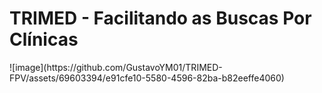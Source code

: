 <h1>TRIMED - Facilitando as Buscas Por Clínicas</h1>
![image](https://github.com/GustavoYM01/TRIMED-FPV/assets/69603394/e91cfe10-5580-4596-82ba-b82eeffe4060)
